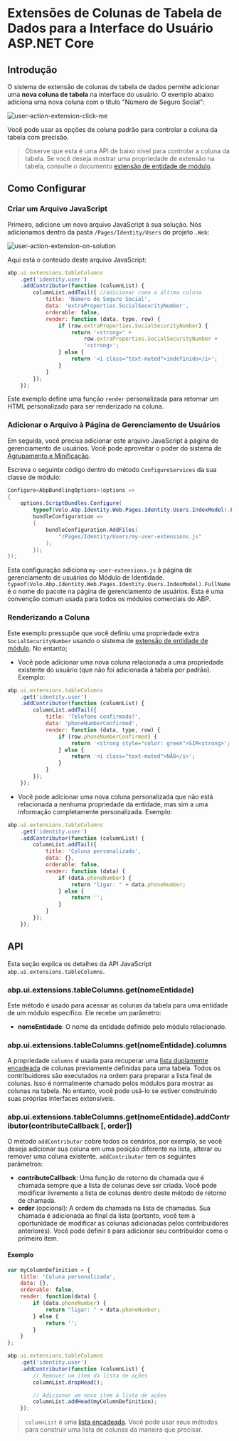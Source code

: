 # Extensões de Colunas de Tabela de Dados para a Interface do Usuário ASP.NET Core

## Introdução

O sistema de extensão de colunas de tabela de dados permite adicionar uma **nova coluna de tabela** na interface do usuário. O exemplo abaixo adiciona uma nova coluna com o título "Número de Seguro Social":

![user-action-extension-click-me](../../images/table-column-extension-example.png)

Você pode usar as opções de coluna padrão para controlar a coluna da tabela com precisão.

> Observe que esta é uma API de baixo nível para controlar a coluna da tabela. Se você deseja mostrar uma propriedade de extensão na tabela, consulte o documento [extensão de entidade de módulo](../../Module-Entity-Extensions.md).

## Como Configurar

### Criar um Arquivo JavaScript

Primeiro, adicione um novo arquivo JavaScript à sua solução. Nós adicionamos dentro da pasta `/Pages/Identity/Users` do projeto `.Web`:

![user-action-extension-on-solution](../../images/user-action-extension-on-solution.png)

Aqui está o conteúdo deste arquivo JavaScript:

```js
abp.ui.extensions.tableColumns
    .get('identity.user')
    .addContributor(function (columnList) {
        columnList.addTail({ //adicionar como a última coluna
            title: 'Número de Seguro Social',
            data: 'extraProperties.SocialSecurityNumber',
            orderable: false,
            render: function (data, type, row) {
                if (row.extraProperties.SocialSecurityNumber) {
                    return '<strong>' + 
                        row.extraProperties.SocialSecurityNumber + 
                        '<strong>';
                } else {
                    return '<i class="text-muted">indefinido</i>';
                }
            }
        });
    });
```

Este exemplo define uma função `render` personalizada para retornar um HTML personalizado para ser renderizado na coluna.

### Adicionar o Arquivo à Página de Gerenciamento de Usuários

Em seguida, você precisa adicionar este arquivo JavaScript à página de gerenciamento de usuários. Você pode aproveitar o poder do sistema de [Agrupamento e Minificação](https://docs.abp.io/en/abp/latest/UI/AspNetCore/Bundling-Minification).

Escreva o seguinte código dentro do método `ConfigureServices` da sua classe de módulo:

```csharp
Configure<AbpBundlingOptions>(options =>
{
    options.ScriptBundles.Configure(
        typeof(Volo.Abp.Identity.Web.Pages.Identity.Users.IndexModel).FullName,
        bundleConfiguration =>
        {
            bundleConfiguration.AddFiles(
                "/Pages/Identity/Users/my-user-extensions.js"
            );
        });
});
```

Esta configuração adiciona `my-user-extensions.js` à página de gerenciamento de usuários do Módulo de Identidade. `typeof(Volo.Abp.Identity.Web.Pages.Identity.Users.IndexModel).FullName` é o nome do pacote na página de gerenciamento de usuários. Esta é uma convenção comum usada para todos os módulos comerciais do ABP.

### Renderizando a Coluna

Este exemplo pressupõe que você definiu uma propriedade extra `SocialSecurityNumber` usando o sistema de [extensão de entidade de módulo](../../Module-Entity-Extensions.md). No entanto;

* Você pode adicionar uma nova coluna relacionada a uma propriedade existente do usuário (que não foi adicionada à tabela por padrão). Exemplo:

````js
abp.ui.extensions.tableColumns
    .get('identity.user')
    .addContributor(function (columnList) {
        columnList.addTail({
            title: 'Telefone confirmado?',
            data: 'phoneNumberConfirmed',
            render: function (data, type, row) {
                if (row.phoneNumberConfirmed) {
                    return '<strong style="color: green">SIM<strong>';
                } else {
                    return '<i class="text-muted">NÃO</i>';
                }
            }
        });
    });
````

* Você pode adicionar uma nova coluna personalizada que não está relacionada a nenhuma propriedade da entidade, mas sim a uma informação completamente personalizada. Exemplo:

````js
abp.ui.extensions.tableColumns
    .get('identity.user')
    .addContributor(function (columnList) {
        columnList.addTail({
            title: 'Coluna personalizada',
            data: {},
            orderable: false,
            render: function (data) {
                if (data.phoneNumber) {
                    return "ligar: " + data.phoneNumber;
                } else {
                    return '';
                }
            }
        });
    });
````

## API

Esta seção explica os detalhes da API JavaScript `abp.ui.extensions.tableColumns`.

### abp.ui.extensions.tableColumns.get(nomeEntidade)

Este método é usado para acessar as colunas da tabela para uma entidade de um módulo específico. Ele recebe um parâmetro:

* **nomeEntidade**: O nome da entidade definido pelo módulo relacionado.

### abp.ui.extensions.tableColumns.get(nomeEntidade).columns

A propriedade `columns` é usada para recuperar uma [lista duplamente encadeada](../Common/Utils/Linked-List.md) de colunas previamente definidas para uma tabela. Todos os contribuidores são executados na ordem para preparar a lista final de colunas. Isso é normalmente chamado pelos módulos para mostrar as colunas na tabela. No entanto, você pode usá-lo se estiver construindo suas próprias interfaces extensíveis.

### abp.ui.extensions.tableColumns.get(nomeEntidade).addContributor(contributeCallback [, order])

O método `addContributor` cobre todos os cenários, por exemplo, se você deseja adicionar sua coluna em uma posição diferente na lista, alterar ou remover uma coluna existente. `addContributor` tem os seguintes parâmetros:

* **contributeCallback**: Uma função de retorno de chamada que é chamada sempre que a lista de colunas deve ser criada. Você pode modificar livremente a lista de colunas dentro deste método de retorno de chamada.
* **order** (opcional): A ordem da chamada na lista de chamadas. Sua chamada é adicionada ao final da lista (portanto, você tem a oportunidade de modificar as colunas adicionadas pelos contribuidores anteriores). Você pode definir `0` para adicionar seu contribuidor como o primeiro item.

#### Exemplo

```js
var myColumnDefinition = {
    title: 'Coluna personalizada',
    data: {},
    orderable: false,
    render: function(data) {
        if (data.phoneNumber) {
            return "ligar: " + data.phoneNumber;
        } else {
            return '';
        }
    }
};

abp.ui.extensions.tableColumns
    .get('identity.user')
    .addContributor(function (columnList) {
        // Remover um item da lista de ações
        columnList.dropHead();

        // Adicionar um novo item à lista de ações
        columnList.addHead(myColumnDefinition);
    });
```

> `columnList` é uma [lista encadeada](../Common/Utils/Linked-List.md). Você pode usar seus métodos para construir uma lista de colunas da maneira que precisar.